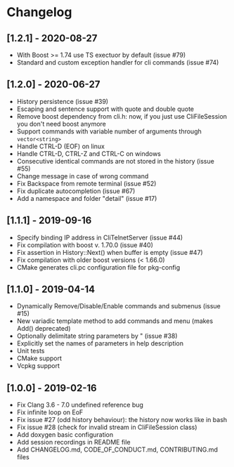 # Changelog

## [1.2.1] - 2020-08-27

 - With Boost >= 1.74 use TS exectuor by default (issue #79)
 - Standard and custom exception handler for cli commands (issue #74)

## [1.2.0] - 2020-06-27

 - History persistence (issue #39)
 - Escaping and sentence support with quote and double quote
 - Remove boost dependency from cli.h: now, if you just use CliFileSession you don't need boost anymore
 - Support commands with variable number of arguments through `vector<string>`
 - Handle CTRL-D (EOF) on linux
 - Handle CTRL-D, CTRL-Z and CTRL-C on windows
 - Consecutive identical commands are not stored in the history (issue #55)
 - Change message in case of wrong command
 - Fix Backspace from remote terminal (issue #52)
 - Fix duplicate autocompletion (issue #67)
 - Add a namespace and folder "detail" (issue #17)
 
## [1.1.1] - 2019-09-16

 - Specify binding IP address in CliTelnetServer (issue #44)
 - Fix compilation with boost v. 1.70.0 (issue #40)
 - Fix assertion in History::Next() when buffer is empty (issue #47)
 - Fix compilation with older boost versions (< 1.66.0)
 - CMake generates cli.pc configuration file for pkg-config

## [1.1.0] - 2019-04-14

- Dynamically Remove/Disable/Enable commands and submenus (issue #15)
- New variadic template method to add commands and menu (makes Add() deprecated)
- Optionally delimitate string parameters by " (issue #38)
- Explicitly set the names of parameters in help description
- Unit tests
- CMake support
- Vcpkg support

## [1.0.0] - 2019-02-16

- Fix Clang 3.6 - 7.0 undefined reference bug
- Fix infinite loop on EoF
- Fix issue #27 (odd history behaviour): the history now works like in bash
- Fix issue #28 (check for invalid stream in CliFileSession class)
- Add doxygen basic configuration
- Add session recordings in README file
- Add CHANGELOG.md, CODE_OF_CONDUCT.md, CONTRIBUTING.md files
